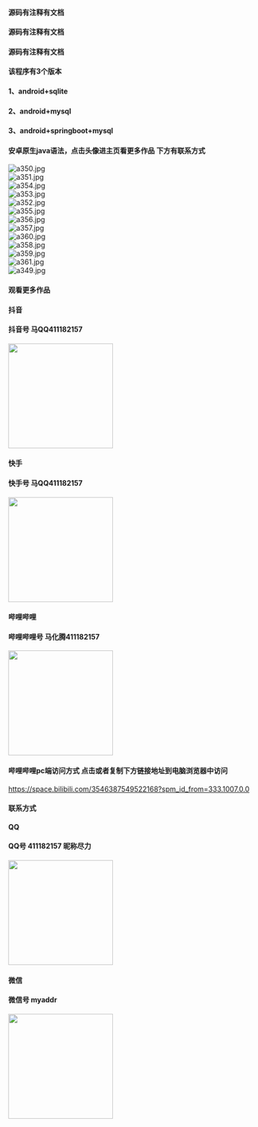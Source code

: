 #### 源码有注释有文档
#### 源码有注释有文档
#### 源码有注释有文档
#### 该程序有3个版本
#### 1、android+sqlite
#### 2、android+mysql
#### 3、android+springboot+mysql
#### 安卓原生java语法，点击头像进主页看更多作品 下方有联系方式
 <img src='https://img.alicdn.com/imgextra/i1/1658540494/O1CN01Y5FHPo1FWIaLvGvYF_!!1658540494.jpg' alt='a350.jpg' /></br> 
 <img src='https://img.alicdn.com/imgextra/i4/1658540494/O1CN01MbnnJX1FWIaPeOWIx_!!1658540494.jpg' alt='a351.jpg' /></br> 
 <img src='https://img.alicdn.com/imgextra/i2/1658540494/O1CN01oSZ8A41FWIaPG4LGu_!!1658540494.jpg' alt='a354.jpg' /></br> 
 <img src='https://img.alicdn.com/imgextra/i4/1658540494/O1CN01vHqGNc1FWIaPePG3w_!!1658540494.jpg' alt='a353.jpg' /></br> 
 <img src='https://img.alicdn.com/imgextra/i2/1658540494/O1CN01gZ9Paj1FWIaLvCptL_!!1658540494.jpg' alt='a352.jpg' /></br> 
 <img src='https://img.alicdn.com/imgextra/i3/1658540494/O1CN01k7XtOT1FWIaPG2KVR_!!1658540494.jpg' alt='a355.jpg' /></br> 
 <img src='https://img.alicdn.com/imgextra/i1/1658540494/O1CN01nHciXW1FWIaMgzop9_!!1658540494.jpg' alt='a356.jpg' /></br> 
 <img src='https://img.alicdn.com/imgextra/i3/1658540494/O1CN01jlSuyF1FWIaPG2CBc_!!1658540494.jpg' alt='a357.jpg' /></br> 
 <img src='https://img.alicdn.com/imgextra/i4/1658540494/O1CN010Yr0Um1FWIaLvGSRd_!!1658540494.jpg' alt='a360.jpg' /></br> 
 <img src='https://img.alicdn.com/imgextra/i1/1658540494/O1CN01gYBszw1FWIaLwe3M1_!!1658540494.jpg' alt='a358.jpg' /></br> 
 <img src='https://img.alicdn.com/imgextra/i4/1658540494/O1CN01seMe8j1FWIaQPXHsn_!!1658540494.jpg' alt='a359.jpg' /></br> 
 <img src='https://img.alicdn.com/imgextra/i3/1658540494/O1CN01mxvBZE1FWIaPG1zkX_!!1658540494.jpg' alt='a361.jpg' /></br> 
 <img src='https://img.alicdn.com/imgextra/i1/1658540494/O1CN010ybqXT1FWIaOAZuo6_!!1658540494.jpg' alt='a349.jpg' /></br>
#### 观看更多作品

#### 抖音
#### 抖音号  马QQ411182157
<img src="https://gitee.com/QQ411182157/mingpian/raw/master/douyin.png" width="210px">

#### 快手
#### 快手号  马QQ411182157

<img src="https://gitee.com/QQ411182157/mingpian/raw/master/kuaishou.jpg" width="210px">

#### 哔哩哔哩
#### 哔哩哔哩号  马化腾411182157

<img src="https://gitee.com/QQ411182157/mingpian/raw/master/bili.png" width="210px">

#### 哔哩哔哩pc端访问方式 点击或者复制下方链接地址到电脑浏览器中访问

https://space.bilibili.com/3546387549522168?spm_id_from=333.1007.0.0


#### 联系方式
#### QQ
#### QQ号 411182157 昵称尽力

<img src="https://gitee.com/QQ411182157/mingpian/raw/master/qq.jpg" width="210px">

#### 微信
#### 微信号 myaddr

<img src="https://gitee.com/QQ411182157/mingpian/raw/master/weixin.png" width="210px">

